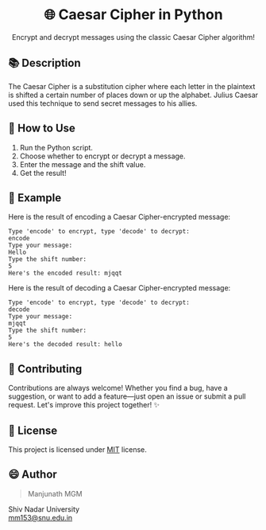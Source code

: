 <div align="center">

# 🌐 Caesar Cipher in Python

Encrypt and decrypt messages using the classic Caesar Cipher algorithm!

</div>

## 📚 Description

The Caesar Cipher is a substitution cipher where each letter in the plaintext is shifted a certain number of places down or up the alphabet. Julius Caesar used this technique to send secret messages to his allies.

## 🚀 How to Use

1. Run the Python script.
2. Choose whether to encrypt or decrypt a message.
3. Enter the message and the shift value.
4. Get the result!

## 🌈 Example

Here is the result of encoding a Caesar Cipher-encrypted message:

```
Type 'encode' to encrypt, type 'decode' to decrypt:
encode
Type your message:
Hello
Type the shift number:
5
Here's the encoded result: mjqqt
```

Here is the result of decoding a Caesar Cipher-encrypted message:

```
Type 'encode' to encrypt, type 'decode' to decrypt:
decode
Type your message:
mjqqt
Type the shift number:
5
Here's the decoded result: hello
```

## 🤝 Contributing

Contributions are always welcome! Whether you find a bug, have a suggestion, or want to add a feature—just open an issue or submit a pull request. Let's improve this project together! ✨

## :pencil: License

This project is licensed under [MIT](https://opensource.org/licenses/MIT) license.

## 😄 Author
> Manjunath MGM </br>

Shiv Nadar University </br>
mm153@snu.edu.in
